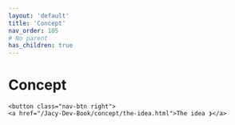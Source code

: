 ```yaml
---
layout: 'default'
title: 'Concept'
nav_order: 105
# No parent
has_children: true
---
```


# Concept
<div class="nav-btn-block">
    
    <button class="nav-btn right">
    <a href="/Jacy-Dev-Book/concept/the-idea.html">The idea ❯</a>
</button>

</div>
